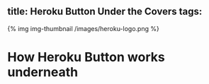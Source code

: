 title: Heroku Button Under the Covers
tags:
---
{% img img-thumbnail /images/heroku-logo.png %}

# How Heroku Button works underneath


